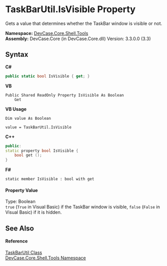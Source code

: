 # TaskBarUtil.IsVisible Property 
 

Gets a value that determines whether the TaskBar window is visible or not.

**Namespace:**&nbsp;<a href="N_DevCase_Core_Shell_Tools">DevCase.Core.Shell.Tools</a><br />**Assembly:**&nbsp;DevCase.Core (in DevCase.Core.dll) Version: 3.3.0.0 (3.3)

## Syntax

**C#**<br />
``` C#
public static bool IsVisible { get; }
```

**VB**<br />
``` VB
Public Shared ReadOnly Property IsVisible As Boolean
	Get
```

**VB Usage**<br />
``` VB Usage
Dim value As Boolean

value = TaskBarUtil.IsVisible

```

**C++**<br />
``` C++
public:
static property bool IsVisible {
	bool get ();
}
```

**F#**<br />
``` F#
static member IsVisible : bool with get

```


#### Property Value
Type: Boolean<br />`true` (`True` in Visual Basic) if the TaskBar window is visible, `false` (`False` in Visual Basic) if it is hidden.

## See Also


#### Reference
<a href="T_DevCase_Core_Shell_Tools_TaskBarUtil">TaskBarUtil Class</a><br /><a href="N_DevCase_Core_Shell_Tools">DevCase.Core.Shell.Tools Namespace</a><br />